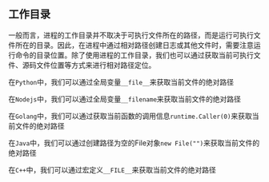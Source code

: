 ## 工作目录

一般而言，进程的工作目录并不取决于可执行文件所在的路径，而是运行可执行文件所在的目录。因此，在进程中通过相对路径创建日志或其他文件时，需要注意运行命令的目录位置。除了使用进程的工作目录，我们也可以通过获取当前可执行文件、源码文件位置等方式来进行相对路径定位。

在`Python`中，我们可以通过全局变量`__file__`来获取当前文件的绝对路径

在`Nodejs`中，我们可以通过全局变量`__filename`来获取当前文件的绝对路径

在`Golang`中，我们可以通过获取当前函数的调用信息`runtime.Caller(0)`来获取当前文件的绝对路径

在`Java`中，我们可以通过创建路径为空的File对象`new File("")`来获取当前文件的绝对路径

在`C++`中，我们可以通过宏定义`__FILE__`来获取当前文件的绝对路径